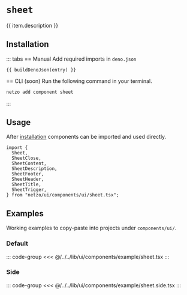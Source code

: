 <script setup>
import SectionDocsCards from '@theme/components/sections/SectionDocsCards.vue'
import en from '~/locales/en.js'
import { ui } from '~/../lib/ui/components/registry.ts'
import { buildDenoJson } from '~/src/utils.ts'
const item = en.components.find(({ uid }) => uid === 'sheet')
const entry = ui.find(i => item.uid === i.name)
</script>

<div class="mb-5 w-75px h-75px"  :class="item.icon" />

# `sheet`

{{ item.description }}

## Installation

::: tabs
== Manual
Add required imports in `deno.json`
```json-vue
{{ buildDenoJson(entry) }}
```
== CLI (soon)
Run the following command in your terminal.
```sh
netzo add component sheet
```
:::

## Usage

After [installation](#installation) components can be imported and used directly.

```tsx
import {
  Sheet,
  SheetClose,
  SheetContent,
  SheetDescription,
  SheetFooter,
  SheetHeader,
  SheetTitle,
  SheetTrigger,
} from "netzo/ui/components/ui/sheet.tsx";
```

## Examples

Working examples to copy-paste into projects under `components/ui/`.

### Default

::: code-group
<<< @/../../lib/ui/components/example/sheet.tsx
:::

### Side

::: code-group
<<< @/../../lib/ui/components/example/sheet.side.tsx
:::

